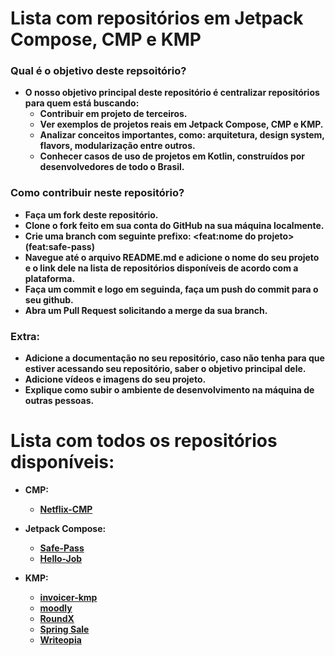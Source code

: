 # Lista com repositórios em Jetpack Compose, CMP e KMP

### Qual é o objetivo deste repsoitório?
- **O nosso objetivo principal deste repositório é centralizar repositórios para quem está buscando:**
  - **Contribuir em projeto de terceiros.**
  - **Ver exemplos de projetos reais em Jetpack Compose, CMP e KMP.**
  - **Analizar conceitos importantes, como: arquitetura, design system, flavors, modularização entre outros.**
  - **Conhecer casos de uso de projetos em Kotlin, construídos por desenvolvedores de todo o Brasil.**

### Como contribuir neste repositório?
  - **Faça um fork deste repositório.**
  - **Clone o fork feito em sua conta do GitHub na sua máquina localmente.**
  - **Crie uma branch com seguinte prefixo: <feat:nome do projeto>(feat:safe-pass)**
  - **Navegue até o arquivo README.md e adicione o nome do seu projeto e o link dele na lista de repositórios disponíveis de acordo com a plataforma.**
  - **Faça um commit e logo em seguinda, faça um push do commit para o seu github.**
  - **Abra um Pull Request solicitando a merge da sua branch.**

### Extra:
  - **Adicione a documentação no seu repositório, caso não tenha para que estiver acessando seu repositório, saber o objetivo principal dele.**
  - **Adicione vídeos e imagens do seu projeto.**
  - **Explique como subir o ambiente de desenvolvimento na máquina de outras pessoas.**

# Lista com todos os repositórios disponíveis:
- **CMP:**
  - **[Netflix-CMP](https://github.com/CodandoTV/Netflix-CMP)**

- **Jetpack Compose:**
  - **[Safe-Pass](https://github.com/flavio-junior/Safe-Pass?tab=readme-ov-file)**
  - **[Hello-Job](https://github.com/ArleyPereira/HelloJob)**

- **KMP:**
  - **[invoicer-kmp](https://github.com/alaksiondev/invoicer-kmp)**
  - **[moodly](https://github.com/joohnq/moodly)**
  - **[RoundX](https://github.com/git-jr/RoundX)**
  - **[Spring Sale](https://github.com/flavio-junior/spring-sale-kmp)**
  - **[Writeopia](https://github.com/Writeopia/Writeopia)**
